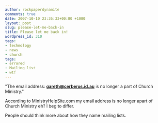 ```yaml
---
author: rockpaperdynamite
comments: true
date: 2007-10-10 23:36:33+00:00 +1000
layout: post
slug: please-let-me-back-in
title: Please let me back in!
wordpress_id: 310
tags:
- technology
- news
- church
tags:
- errored
- Mailing list
- wtf
---
```


"The email address: **gareth@cerberos.id.au** is no longer a part of Church Ministry."

According to MinistryHelpSite.com my email address is no longer apart of Church Ministry eh? I beg to differ.

People should think more about how they name mailing lists.
